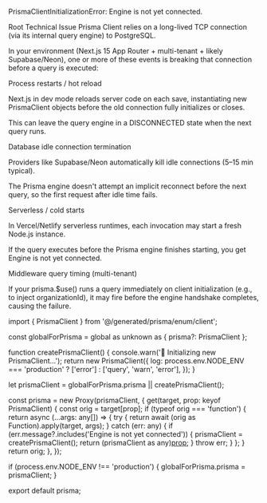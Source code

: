 PrismaClientInitializationError: Engine is not yet connected.

Root Technical Issue
Prisma Client relies on a long-lived TCP connection (via its internal query engine) to PostgreSQL.

In your environment (Next.js 15 App Router + multi-tenant + likely Supabase/Neon), one or more of these events is breaking that connection before a query is executed:

Process restarts / hot reload

Next.js in dev mode reloads server code on each save, instantiating new PrismaClient objects before the old connection fully initializes or closes.

This can leave the query engine in a DISCONNECTED state when the next query runs.

Database idle connection termination

Providers like Supabase/Neon automatically kill idle connections (5–15 min typical).

The Prisma engine doesn't attempt an implicit reconnect before the next query, so the first request after idle time fails.

Serverless / cold starts

In Vercel/Netlify serverless runtimes, each invocation may start a fresh Node.js instance.

If the query executes before the Prisma engine finishes starting, you get Engine is not yet connected.

Middleware query timing (multi-tenant)

If your prisma.$use() runs a query immediately on client initialization (e.g., to inject organizationId), it may fire before the engine handshake completes, causing the failure.

import { PrismaClient } from '@/generated/prisma/enum/client';

const globalForPrisma = global as unknown as { prisma?: PrismaClient };

function createPrismaClient() {
console.warn('🔄 Initializing new PrismaClient...');
return new PrismaClient({
log:
process.env.NODE_ENV === 'production'
? ['error']
: ['query', 'warn', 'error'],
});
}

let prismaClient = globalForPrisma.prisma || createPrismaClient();

const prisma = new Proxy(prismaClient, {
get(target, prop: keyof PrismaClient) {
const orig = target[prop];
if (typeof orig === 'function') {
return async (...args: any[]) => {
try {
return await (orig as Function).apply(target, args);
} catch (err: any) {
if (err.message?.includes('Engine is not yet connected')) {
prismaClient = createPrismaClient();
return (prismaClient as any)[prop](...args);
}
throw err;
}
};
}
return orig;
},
});

if (process.env.NODE_ENV !== 'production') {
globalForPrisma.prisma = prismaClient;
}

export default prisma;
